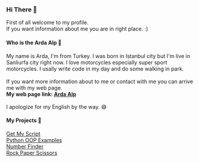 ### Hi There 👋 

First of all welcome to my profile. <br>
If you want information about me you are in right place. :) <br>

#### Who is the Arda Alp 👤
My name is Arda, I'm from Turkey. I was born in Istanbul city but I'm live in Sanliurfa city right now. 
I love motorcycles especially super sport motorcycles. 
I usally write code in my day and do some walking in park. <br> <br>
If you want more information about to me or contact with me you can arrive me with my web page. <br>
**My web page link:
[Arda Alp](https://arda-alp.vercel.app)** <br> <br>
I apologize for my English by the way. 😅

#### My Projects 📂
[Get My Script](https://github.com/ArdaAlp/Get-My-Script) <br>
[Python OOP Examples](https://github.com/ArdaAlp/Python-Examples) <br>
[Number Finder](https://github.com/ArdaAlp/Number-Finder) <br>
[Rock Paper Scissors](https://github.com/ArdaAlp/Rock-Paper-Scissors) <br>
